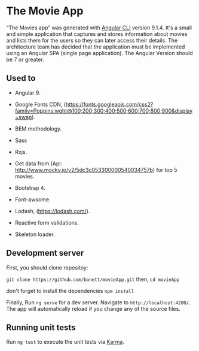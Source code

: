 # The Movie App

“The Movies app” was generated with [Angular CLI](https://github.com/angular/angular-cli) version 9.1.4. It's a small and simple application that captures and stores information about movies and lists them for the users so they can later access their details. The architecture team has decided that the application must be implemented using an ​Angular SPA (​single page application). ​The Angular Version should be 7 or greater.

## Used to

- Angular 9.

- Google Fonts CDN, (https://fonts.googleapis.com/css2?family=Poppins:wght@100;200;300;400;500;600;700;800;900&display=swap).

- BEM methodology.

- Sass

- Rxjs.

- Get data from (Api: ​http://www.mocky.io/v2/5dc3c053300000540034757b) for top 5 movies.

- Bootstrap 4.

- Font-awsome.

- Lodash, (https://lodash.com/).

- Reactive form validations.

- Skeleton loader.


## Development server

First, you should clone repositoy:

`git clone https://github.com/bonett/movieApp.git` then, `cd movieApp` 

don't forget to install the dependencies `npm install`

Finally, Run `ng serve` for a dev server. Navigate to `http://localhost:4200/`. The app will automatically reload if you change any of the source files.

## Running unit tests

Run `ng test` to execute the unit tests via [Karma](https://karma-runner.github.io).